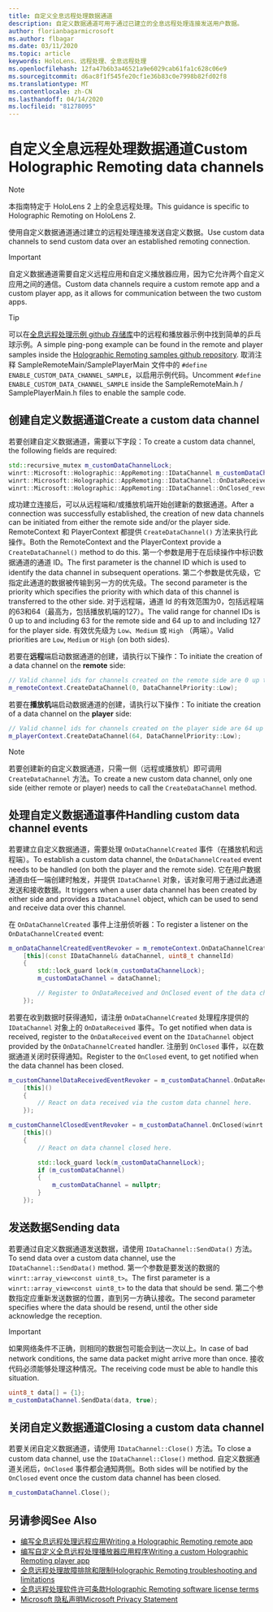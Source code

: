 ```yaml
---
title: 自定义全息远程处理数据通道
description: 自定义数据通道可用于通过已建立的全息远程处理连接发送用户数据。
author: florianbagarmicrosoft
ms.author: flbagar
ms.date: 03/11/2020
ms.topic: article
keywords: HoloLens、远程处理、全息远程处理
ms.openlocfilehash: 12fa47b6b3a46521a9e6029cab61fa1c628c06e9
ms.sourcegitcommit: d6ac8f1f545fe20cf1e36b83c0e7998b82fd02f8
ms.translationtype: MT
ms.contentlocale: zh-CN
ms.lasthandoff: 04/14/2020
ms.locfileid: "81278095"
---
```

# <a name="custom-holographic-remoting-data-channels"></a><span data-ttu-id="9a66b-104">自定义全息远程处理数据通道</span><span class="sxs-lookup"><span data-stu-id="9a66b-104">Custom Holographic Remoting data channels</span></span>

>[!NOTE]
><span data-ttu-id="9a66b-105">本指南特定于 HoloLens 2 上的全息远程处理。</span><span class="sxs-lookup"><span data-stu-id="9a66b-105">This guidance is specific to Holographic Remoting on HoloLens 2.</span></span>

<span data-ttu-id="9a66b-106">使用自定义数据通道通过建立的远程处理连接发送自定义数据。</span><span class="sxs-lookup"><span data-stu-id="9a66b-106">Use custom data channels to send custom data over an established remoting connection.</span></span>

>[!IMPORTANT]
><span data-ttu-id="9a66b-107">自定义数据通道需要自定义远程应用和自定义播放器应用，因为它允许两个自定义应用之间的通信。</span><span class="sxs-lookup"><span data-stu-id="9a66b-107">Custom data channels require a custom remote app and a custom player app, as it allows for communication between the two custom apps.</span></span>

>[!TIP]
><span data-ttu-id="9a66b-108">可以在[全息远程处理示例 github 存储库](https://github.com/microsoft/MixedReality-HolographicRemoting-Samples)中的远程和播放器示例中找到简单的乒乓球示例。</span><span class="sxs-lookup"><span data-stu-id="9a66b-108">A simple ping-pong example can be found in the remote and player samples inside the [Holographic Remoting samples github repository](https://github.com/microsoft/MixedReality-HolographicRemoting-Samples).</span></span> <span data-ttu-id="9a66b-109">取消注释 SampleRemoteMain/SamplePlayerMain 文件中的 ```#define ENABLE_CUSTOM_DATA_CHANNEL_SAMPLE```，以启用示例代码。</span><span class="sxs-lookup"><span data-stu-id="9a66b-109">Uncomment ```#define ENABLE_CUSTOM_DATA_CHANNEL_SAMPLE``` inside the SampleRemoteMain.h / SamplePlayerMain.h files to enable the sample code.</span></span>


## <a name="create-a-custom-data-channel"></a><span data-ttu-id="9a66b-110">创建自定义数据通道</span><span class="sxs-lookup"><span data-stu-id="9a66b-110">Create a custom data channel</span></span>


<span data-ttu-id="9a66b-111">若要创建自定义数据通道，需要以下字段：</span><span class="sxs-lookup"><span data-stu-id="9a66b-111">To create a custom data channel, the following fields are required:</span></span>
```cpp
std::recursive_mutex m_customDataChannelLock;
winrt::Microsoft::Holographic::AppRemoting::IDataChannel m_customDataChannel = nullptr;
winrt::Microsoft::Holographic::AppRemoting::IDataChannel::OnDataReceived_revoker m_customChannelDataReceivedEventRevoker;
winrt::Microsoft::Holographic::AppRemoting::IDataChannel::OnClosed_revoker m_customChannelClosedEventRevoker;
```

<span data-ttu-id="9a66b-112">成功建立连接后，可以从远程端和/或播放机端开始创建新的数据通道。</span><span class="sxs-lookup"><span data-stu-id="9a66b-112">After a connection was successfully established, the creation of new data channels can be initiated from either the remote side and/or the player side.</span></span> <span data-ttu-id="9a66b-113">RemoteContext 和 PlayerContext 都提供 ```CreateDataChannel()``` 方法来执行此操作。</span><span class="sxs-lookup"><span data-stu-id="9a66b-113">Both the RemoteContext and the PlayerContext provide a ```CreateDataChannel()``` method to do this.</span></span> <span data-ttu-id="9a66b-114">第一个参数是用于在后续操作中标识数据通道的通道 ID。</span><span class="sxs-lookup"><span data-stu-id="9a66b-114">The first parameter is the channel ID which is used to identify the data channel in subsequent operations.</span></span> <span data-ttu-id="9a66b-115">第二个参数是优先级，它指定此通道的数据被传输到另一方的优先级。</span><span class="sxs-lookup"><span data-stu-id="9a66b-115">The second parameter is the priority which specifies the priority with which data of this channel is transferred to the other side.</span></span> <span data-ttu-id="9a66b-116">对于远程端，通道 Id 的有效范围为0，包括远程端的63和64（最高为，包括播放机端的127）。</span><span class="sxs-lookup"><span data-stu-id="9a66b-116">The valid range for channel IDs is 0 up to and including 63 for the remote side and 64 up to and including 127 for the player side.</span></span> <span data-ttu-id="9a66b-117">有效优先级为 ```Low```、```Medium``` 或 ```High``` （两端）。</span><span class="sxs-lookup"><span data-stu-id="9a66b-117">Valid priorities are ```Low```, ```Medium``` or ```High``` (on both sides).</span></span>

<span data-ttu-id="9a66b-118">若要在**远程**端启动数据通道的创建，请执行以下操作：</span><span class="sxs-lookup"><span data-stu-id="9a66b-118">To initiate the creation of a data channel on the **remote** side:</span></span>
```cpp
// Valid channel ids for channels created on the remote side are 0 up to and including 63
m_remoteContext.CreateDataChannel(0, DataChannelPriority::Low);
```

<span data-ttu-id="9a66b-119">若要在**播放机**端启动数据通道的创建，请执行以下操作：</span><span class="sxs-lookup"><span data-stu-id="9a66b-119">To initiate the creation of a data channel on the **player** side:</span></span>
```cpp
// Valid channel ids for channels created on the player side are 64 up to and including 127
m_playerContext.CreateDataChannel(64, DataChannelPriority::Low);
```

>[!NOTE]
><span data-ttu-id="9a66b-120">若要创建新的自定义数据通道，只需一侧（远程或播放机）即可调用 ```CreateDataChannel``` 方法。</span><span class="sxs-lookup"><span data-stu-id="9a66b-120">To create a new custom data channel, only one side (either remote or player) needs to call the ```CreateDataChannel``` method.</span></span>

## <a name="handling-custom-data-channel-events"></a><span data-ttu-id="9a66b-121">处理自定义数据通道事件</span><span class="sxs-lookup"><span data-stu-id="9a66b-121">Handling custom data channel events</span></span>

<span data-ttu-id="9a66b-122">若要建立自定义数据通道，需要处理 ```OnDataChannelCreated``` 事件（在播放机和远程端）。</span><span class="sxs-lookup"><span data-stu-id="9a66b-122">To establish a custom data channel, the ```OnDataChannelCreated``` event needs to be handled (on both the player and the remote side).</span></span> <span data-ttu-id="9a66b-123">它在用户数据通道由任一端创建时触发，并提供 ```IDataChannel``` 对象，该对象可用于通过此通道发送和接收数据。</span><span class="sxs-lookup"><span data-stu-id="9a66b-123">It triggers when a user data channel has been created by either side and provides a ```IDataChannel``` object, which can be used to send and receive data over this channel.</span></span>

<span data-ttu-id="9a66b-124">在 ```OnDataChannelCreated``` 事件上注册侦听器：</span><span class="sxs-lookup"><span data-stu-id="9a66b-124">To register a listener on the ```OnDataChannelCreated``` event:</span></span>
```cpp
m_onDataChannelCreatedEventRevoker = m_remoteContext.OnDataChannelCreated(winrt::auto_revoke,
    [this](const IDataChannel& dataChannel, uint8_t channelId)
    {
        std::lock_guard lock(m_customDataChannelLock);
        m_customDataChannel = dataChannel;

        // Register to OnDataReceived and OnClosed event of the data channel here, see below...
    });
```

<span data-ttu-id="9a66b-125">若要在收到数据时获得通知，请注册 ```OnDataChannelCreated``` 处理程序提供的 ```IDataChannel``` 对象上的 ```OnDataReceived``` 事件。</span><span class="sxs-lookup"><span data-stu-id="9a66b-125">To get notified when data is received, register to the ```OnDataReceived``` event on the ```IDataChannel``` object provided by the ```OnDataChannelCreated``` handler.</span></span> <span data-ttu-id="9a66b-126">注册到 ```OnClosed``` 事件，以在数据通道关闭时获得通知。</span><span class="sxs-lookup"><span data-stu-id="9a66b-126">Register to the ```OnClosed``` event, to get notified when the data channel has been closed.</span></span>

```cpp
m_customChannelDataReceivedEventRevoker = m_customDataChannel.OnDataReceived(winrt::auto_revoke, 
    [this]()
    {
        // React on data received via the custom data channel here.
    });

m_customChannelClosedEventRevoker = m_customDataChannel.OnClosed(winrt::auto_revoke,
    [this]()
    {
        // React on data channel closed here.

        std::lock_guard lock(m_customDataChannelLock);
        if (m_customDataChannel)
        {
            m_customDataChannel = nullptr;
        }
    });
```

## <a name="sending-data"></a><span data-ttu-id="9a66b-127">发送数据</span><span class="sxs-lookup"><span data-stu-id="9a66b-127">Sending data</span></span>

<span data-ttu-id="9a66b-128">若要通过自定义数据通道发送数据，请使用 ```IDataChannel::SendData()``` 方法。</span><span class="sxs-lookup"><span data-stu-id="9a66b-128">To send data over a custom data channel, use the ```IDataChannel::SendData()``` method.</span></span> <span data-ttu-id="9a66b-129">第一个参数是要发送的数据的 ```winrt::array_view<const uint8_t>```。</span><span class="sxs-lookup"><span data-stu-id="9a66b-129">The first parameter is a ```winrt::array_view<const uint8_t>``` to the data that should be send.</span></span> <span data-ttu-id="9a66b-130">第二个参数指定应重新发送数据的位置，直到另一方确认接收。</span><span class="sxs-lookup"><span data-stu-id="9a66b-130">The second parameter specifies where the data should be resend, until the other side acknowledge the reception.</span></span> 

>[!IMPORTANT]
><span data-ttu-id="9a66b-131">如果网络条件不正确，则相同的数据包可能会到达一次以上。</span><span class="sxs-lookup"><span data-stu-id="9a66b-131">In case of bad network conditions, the same data packet might arrive more than once.</span></span> <span data-ttu-id="9a66b-132">接收代码必须能够处理这种情况。</span><span class="sxs-lookup"><span data-stu-id="9a66b-132">The receiving code must be able to handle this situation.</span></span>

```cpp
uint8_t data[] = {1};
m_customDataChannel.SendData(data, true);
```

## <a name="closing-a-custom-data-channel"></a><span data-ttu-id="9a66b-133">关闭自定义数据通道</span><span class="sxs-lookup"><span data-stu-id="9a66b-133">Closing a custom data channel</span></span>

<span data-ttu-id="9a66b-134">若要关闭自定义数据通道，请使用 ```IDataChannel::Close()``` 方法。</span><span class="sxs-lookup"><span data-stu-id="9a66b-134">To close a custom data channel, use the ```IDataChannel::Close()``` method.</span></span> <span data-ttu-id="9a66b-135">自定义数据通道关闭后，```OnClosed``` 事件都会通知两侧。</span><span class="sxs-lookup"><span data-stu-id="9a66b-135">Both sides will be notified by the ```OnClosed``` event once the custom data channel has been closed.</span></span>

```cpp
m_customDataChannel.Close();
```

## <a name="see-also"></a><span data-ttu-id="9a66b-136">另请参阅</span><span class="sxs-lookup"><span data-stu-id="9a66b-136">See Also</span></span>
* [<span data-ttu-id="9a66b-137">编写全息远程处理远程应用</span><span class="sxs-lookup"><span data-stu-id="9a66b-137">Writing a Holographic Remoting remote app</span></span>](holographic-remoting-create-host.md)
* [<span data-ttu-id="9a66b-138">编写自定义全息远程处理播放器应用程序</span><span class="sxs-lookup"><span data-stu-id="9a66b-138">Writing a custom Holographic Remoting player app</span></span>](holographic-remoting-create-player.md)
* [<span data-ttu-id="9a66b-139">全息远程处理故障排除和限制</span><span class="sxs-lookup"><span data-stu-id="9a66b-139">Holographic Remoting troubleshooting and limitations</span></span>](holographic-remoting-troubleshooting.md)
* [<span data-ttu-id="9a66b-140">全息远程处理软件许可条款</span><span class="sxs-lookup"><span data-stu-id="9a66b-140">Holographic Remoting software license terms</span></span>](https://docs.microsoft.com//legal/mixed-reality/microsoft-holographic-remoting-software-license-terms)
* [<span data-ttu-id="9a66b-141">Microsoft 隐私声明</span><span class="sxs-lookup"><span data-stu-id="9a66b-141">Microsoft Privacy Statement</span></span>](https://go.microsoft.com/fwlink/?LinkId=521839)
